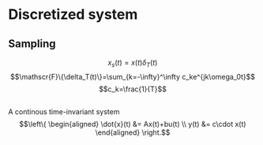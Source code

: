 # Discretized system
## Sampling
$$x_s(t)=x(t)\delta_T(t)$$
$$\mathscr{F}\{\delta_T(t)\}=\sum_{k=-\infty}^\infty c_ke^{jk\omega_0t}$$
$$c_k=\frac{1}{T}$$
## 
A continous time-invariant system
$$\left\{ \begin{aligned} 
\dot{x}(t) &= Ax(t)+bu(t)
\\ 
y(t) &= c\cdot x(t)
\end{aligned} \right.$$
